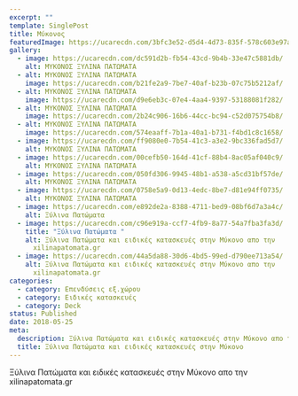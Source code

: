 ```yaml
---
excerpt: ""
template: SinglePost
title: Μύκονος
featuredImage: https://ucarecdn.com/3bfc3e52-d5d4-4d73-835f-578c603e97ac/
gallery:
  - image: https://ucarecdn.com/dc591d2b-fb54-43cd-9b4b-33e47c5881db/
    alt: ΜΥΚΟΝΟΣ ΞΥΛΙΝΑ ΠΑΤΩΜΑΤΑ
  - alt: ΜΥΚΟΝΟΣ ΞΥΛΙΝΑ ΠΑΤΩΜΑΤΑ
    image: https://ucarecdn.com/b21fe2a9-7be7-40af-b23b-07c75b5212af/
  - alt: ΜΥΚΟΝΟΣ ΞΥΛΙΝΑ ΠΑΤΩΜΑΤΑ
    image: https://ucarecdn.com/d9e6eb3c-07e4-4aa4-9397-53188081f282/
  - alt: ΜΥΚΟΝΟΣ ΞΥΛΙΝΑ ΠΑΤΩΜΑΤΑ
    image: https://ucarecdn.com/2b24c906-16b6-44cc-bc94-c52d075754b8/
  - alt: ΜΥΚΟΝΟΣ ΞΥΛΙΝΑ ΠΑΤΩΜΑΤΑ
    image: https://ucarecdn.com/574eaaff-7b1a-40a1-b731-f4bd1c8c1658/
  - image: https://ucarecdn.com/ff9080e0-7b54-41c3-a3e2-9bc336fad5d7/
    alt: ΜΥΚΟΝΟΣ ΞΥΛΙΝΑ ΠΑΤΩΜΑΤΑ
  - image: https://ucarecdn.com/00cefb50-164d-41cf-88b4-8ac05af040c9/
    alt: ΜΥΚΟΝΟΣ ΞΥΛΙΝΑ ΠΑΤΩΜΑΤΑ
  - image: https://ucarecdn.com/050fd306-9945-48b1-a538-a5cd31bf57de/
    alt: ΜΥΚΟΝΟΣ ΞΥΛΙΝΑ ΠΑΤΩΜΑΤΑ
  - image: https://ucarecdn.com/0758e5a9-0d13-4edc-8be7-d81e94ff0735/
    alt: ΜΥΚΟΝΟΣ ΞΥΛΙΝΑ ΠΑΤΩΜΑΤΑ
  - image: https://ucarecdn.com/e892de2a-8388-4711-bed9-08bf6d7a3a4c/
    alt: Ξύλινα Πατώματα
  - image: https://ucarecdn.com/c96e919a-ccf7-4fb9-8a77-54a7fba3fa3d/
    title: "Ξύλινα Πατώματα "
    alt: Ξύλινα Πατώματα και ειδικές κατασκευές στην Μύκονο απο την
      xilinapatomata.gr
  - image: https://ucarecdn.com/44a5da88-30d6-4bd5-99ed-d790ee713a54/
    alt: Ξύλινα Πατώματα και ειδικές κατασκευές στην Μύκονο απο την
      xilinapatomata.gr
categories:
  - category: Επενδύσεις εξ.χώρου
  - category: Ειδικές κατασκευές
  - category: Deck
status: Published
date: 2018-05-25
meta:
  description: Ξύλινα Πατώματα και ειδικές κατασκευές στην Μύκονο απο την xilinapatomata.gr
  title: Ξύλινα Πατώματα και ειδικές κατασκευές στην Μύκονο
---
```

Ξύλινα Πατώματα και ειδικές κατασκευές στην Μύκονο απο την xilinapatomata.gr